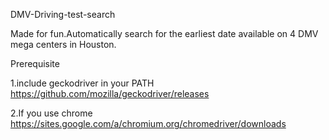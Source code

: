 DMV-Driving-test-search

Made for fun.Automatically search for the earliest date available on 4 DMV mega centers in Houston.

Prerequisite

1.include geckodriver in your PATH https://github.com/mozilla/geckodriver/releases

2.If you use chrome
https://sites.google.com/a/chromium.org/chromedriver/downloads
